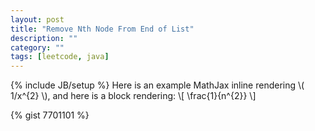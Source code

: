 ```yaml
---
layout: post
title: "Remove Nth Node From End of List"
description: ""
category: ""
tags: [leetcode, java]
---
```

{% include JB/setup %}
Here is an example MathJax inline rendering \\( 1/x^{2} \\), and here is a block rendering: 
\\[ \frac{1}{n^{2}} \\]

{% gist 7701101 %}
